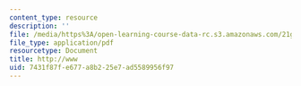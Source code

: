 ```yaml
---
content_type: resource
description: ''
file: /media/https%3A/open-learning-course-data-rc.s3.amazonaws.com/21g-114-chinese-vi-streamlined-spring-2005/7431f87fe677a8b225e7ad5589956f97_MIT21G_114S05_4_04j.pdf
file_type: application/pdf
resourcetype: Document
title: http://www
uid: 7431f87f-e677-a8b2-25e7-ad5589956f97
---
```

